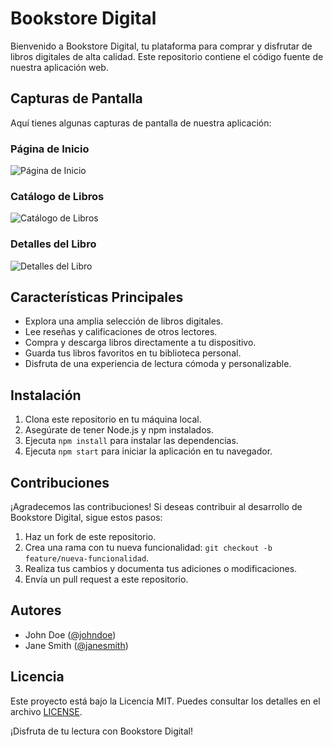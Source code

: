 # Bookstore Digital

Bienvenido a Bookstore Digital, tu plataforma para comprar y disfrutar de libros digitales de alta calidad. Este repositorio contiene el código fuente de nuestra aplicación web.

## Capturas de Pantalla

Aquí tienes algunas capturas de pantalla de nuestra aplicación:

### Página de Inicio

![Página de Inicio](/screenshots/home.png)

### Catálogo de Libros

![Catálogo de Libros](/screenshots/catalog.png)

### Detalles del Libro

![Detalles del Libro](/screenshots/book-details.png)

## Características Principales

- Explora una amplia selección de libros digitales.
- Lee reseñas y calificaciones de otros lectores.
- Compra y descarga libros directamente a tu dispositivo.
- Guarda tus libros favoritos en tu biblioteca personal.
- Disfruta de una experiencia de lectura cómoda y personalizable.

## Instalación

1. Clona este repositorio en tu máquina local.
2. Asegúrate de tener Node.js y npm instalados.
3. Ejecuta `npm install` para instalar las dependencias.
4. Ejecuta `npm start` para iniciar la aplicación en tu navegador.

## Contribuciones

¡Agradecemos las contribuciones! Si deseas contribuir al desarrollo de Bookstore Digital, sigue estos pasos:

1. Haz un fork de este repositorio.
2. Crea una rama con tu nueva funcionalidad: `git checkout -b feature/nueva-funcionalidad`.
3. Realiza tus cambios y documenta tus adiciones o modificaciones.
4. Envía un pull request a este repositorio.

## Autores

- John Doe ([@johndoe](https://github.com/johndoe))
- Jane Smith ([@janesmith](https://github.com/janesmith))

## Licencia

Este proyecto está bajo la Licencia MIT. Puedes consultar los detalles en el archivo [LICENSE](/LICENSE).

¡Disfruta de tu lectura con Bookstore Digital!
